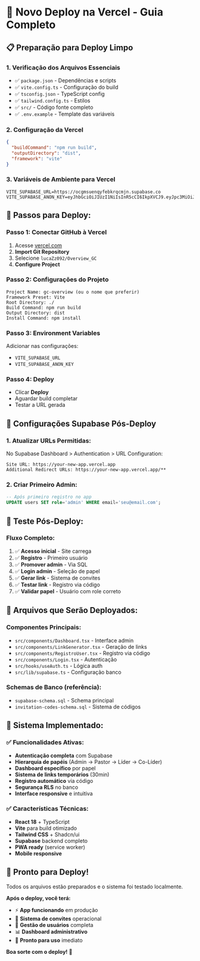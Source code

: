 # 🚀 **Novo Deploy na Vercel - Guia Completo**

## 📋 **Preparação para Deploy Limpo**

### 1. **Verificação dos Arquivos Essenciais**
- ✅ `package.json` - Dependências e scripts
- ✅ `vite.config.ts` - Configuração do build
- ✅ `tsconfig.json` - TypeScript config
- ✅ `tailwind.config.ts` - Estilos
- ✅ `src/` - Código fonte completo
- ✅ `.env.example` - Template das variáveis

### 2. **Configuração da Vercel**
```json
{
  "buildCommand": "npm run build",
  "outputDirectory": "dist",
  "framework": "vite"
}
```

### 3. **Variáveis de Ambiente para Vercel**
```
VITE_SUPABASE_URL=https://ocgmsuenqyfebkrqcmjn.supabase.co
VITE_SUPABASE_ANON_KEY=eyJhbGciOiJIUzI1NiIsInR5cCI6IkpXVCJ9.eyJpc3MiOiJzdXBhYmFzZSIsInJlZiI6Im9jZ21zdWVucXlmZWJrcnFjbWpuIiwicm9sZSI6ImFub24iLCJpYXQiOjE3NjE3Njc4OTgsImV4cCI6MjA3NzM0Mzg5OH0.Q25qhlkdNvINmyNUpq2OwW2Co4hBpVtOXxFTEXGGZZY
```

## 🎯 **Passos para Deploy:**

### **Passo 1: Conectar GitHub à Vercel**
1. Acesse [vercel.com](https://vercel.com)
2. **Import Git Repository**
3. Selecione `lucaZz092/Overview_GC`
4. **Configure Project**

### **Passo 2: Configurações do Projeto**
```
Project Name: gc-overview (ou o nome que preferir)
Framework Preset: Vite
Root Directory: ./
Build Command: npm run build
Output Directory: dist
Install Command: npm install
```

### **Passo 3: Environment Variables**
Adicionar nas configurações:
- `VITE_SUPABASE_URL`
- `VITE_SUPABASE_ANON_KEY`

### **Passo 4: Deploy**
- Clicar **Deploy**
- Aguardar build completar
- Testar a URL gerada

## 🔧 **Configurações Supabase Pós-Deploy**

### **1. Atualizar URLs Permitidas:**
No Supabase Dashboard > Authentication > URL Configuration:
```
Site URL: https://your-new-app.vercel.app
Additional Redirect URLs: https://your-new-app.vercel.app/**
```

### **2. Criar Primeiro Admin:**
```sql
-- Após primeiro registro no app
UPDATE users SET role='admin' WHERE email='seu@email.com';
```

## 🧪 **Teste Pós-Deploy:**

### **Fluxo Completo:**
1. ✅ **Acesso inicial** - Site carrega
2. ✅ **Registro** - Primeiro usuário
3. ✅ **Promover admin** - Via SQL
4. ✅ **Login admin** - Seleção de papel
5. ✅ **Gerar link** - Sistema de convites
6. ✅ **Testar link** - Registro via código
7. ✅ **Validar papel** - Usuário com role correto

## 📁 **Arquivos que Serão Deployados:**

### **Componentes Principais:**
- `src/components/Dashboard.tsx` - Interface admin
- `src/components/LinkGenerator.tsx` - Geração de links
- `src/components/RegistroUser.tsx` - Registro via código
- `src/components/Login.tsx` - Autenticação
- `src/hooks/useAuth.ts` - Lógica auth
- `src/lib/supabase.ts` - Configuração banco

### **Schemas de Banco (referência):**
- `supabase-schema.sql` - Schema principal
- `invitation-codes-schema.sql` - Sistema de códigos

## 🎉 **Sistema Implementado:**

### ✅ **Funcionalidades Ativas:**
- **Autenticação completa** com Supabase
- **Hierarquia de papéis** (Admin → Pastor → Líder → Co-Líder)
- **Dashboard específico** por papel
- **Sistema de links temporários** (30min)
- **Registro automático** via código
- **Segurança RLS** no banco
- **Interface responsive** e intuitiva

### ✅ **Características Técnicas:**
- **React 18** + TypeScript
- **Vite** para build otimizado
- **Tailwind CSS** + Shadcn/ui
- **Supabase** backend completo
- **PWA ready** (service worker)
- **Mobile responsive**

## 🚀 **Pronto para Deploy!**

Todos os arquivos estão preparados e o sistema foi testado localmente. 

**Após o deploy, você terá:**
- ⚡ **App funcionando** em produção
- 🔐 **Sistema de convites** operacional  
- 👥 **Gestão de usuários** completa
- 📊 **Dashboard administrativo**
- 🎯 **Pronto para uso** imediato

**Boa sorte com o deploy!** 🎉